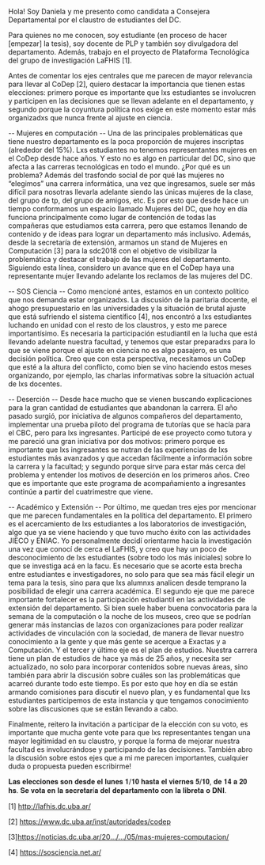 Hola! Soy Daniela y me presento como candidata a Consejera Departamental por el claustro de estudiantes del DC.

Para quienes no me conocen, soy estudiante (en proceso de hacer [empezar] la tesis), soy docente de PLP y también soy divulgadora del departamento. Además, trabajo en el proyecto de Plataforma Tecnológica del grupo de investigación LaFHIS [1].

Antes de comentar los ejes centrales que me parecen de mayor relevancia para llevar al CoDep [2], quiero destacar la importancia que tienen estas elecciones: primero porque es importante que lxs estudiantes se involucren y participen en las decisiones que se llevan adelante en el departamento, y segundo porque la coyuntura política nos exige en este momento estar más organizadxs que nunca frente al ajuste en ciencia.

-- Mujeres en computación --
Una de las principales problemáticas que tiene nuestro departamento es la poca proporción de mujeres inscriptas (alrededor del 15%). Lxs estudiantes no tenemos representantes mujeres en el CoDep desde hace años. Y esto no es algo en particular del DC, sino que afecta a las carreras tecnológicas en todo el mundo. ¿Por qué es un problema? Además del trasfondo social de por qué las mujeres no “elegimos” una carrera informática, una vez que ingresamos, suele ser más difícil para nosotras llevarla adelante siendo las únicas mujeres de la clase, del grupo de tp, del grupo de amigos, etc. Es por esto que desde hace un tiempo conformamos un espacio llamado Mujeres del DC, que hoy en día funciona principalmente como lugar de contención de todas las compañeras que estudiamos esta carrera, pero que estamos llenando de contenido y de ideas para lograr un departamento más inclusivo. Además, desde la secretaría de extensión, armamos un stand de Mujeres en Computación [3] para la sdc2018 con el objetivo de visibilizar la problemática y destacar el trabajo de las mujeres del departamento. Siguiendo esta línea, considero un avance que en el CoDep haya una representante mujer llevando adelante los reclamos de las mujeres del DC.

-- SOS Ciencia --
Como mencioné antes, estamos en un contexto político que nos demanda estar organizadxs. La discusión de la paritaria docente, el ahogo presupuestario en las universidades y la situación de brutal ajuste que está sufriendo el sistema científico [4], nos encontró a lxs estudiantes luchando en unidad con el resto de los claustros, y esto me parece importantísimo. Es necesaria la participación estudiantil en la lucha que está llevando adelante nuestra facultad, y tenemos que estar preparadxs para lo que se viene porque el ajuste en ciencia no es algo pasajero, es una decisión política. Creo que con esta perspectiva, necesitamos un CoDep que esté a la altura del conflicto, como bien se vino haciendo estos meses organizando, por ejemplo, las charlas informativas sobre la situación actual de lxs docentes.

-- Deserción --
Desde hace mucho que se vienen buscando explicaciones para la gran cantidad de estudiantes que abandonan la carrera. El año pasado surgió, por iniciativa de algunos compañeros del departamento, implementar una prueba piloto del programa de tutorías que se hacía para el CBC, pero para lxs ingresantes. Participé de ese proyecto como tutora y me pareció una gran iniciativa por dos motivos: primero porque es importante que lxs ingresantes se nutran de las experiencias de lxs estudiantes más avanzados y que accedan fácilmente a información sobre la carrera y la facultad; y segundo porque sirve para estar más cerca del problema y entender los motivos de deserción en los primeros años. Creo que es importante que este programa de acompañamiento a ingresantes continúe a partir del cuatrimestre que viene.

-- Académico y Extensión --
Por último, me quedan tres ejes por mencionar que me parecen fundamentales en la política del departamento. El primero es el acercamiento de lxs estudiantes a los laboratorios de investigación, algo que ya se viene haciendo y que tuvo mucho éxito con las actividades JIECO y ENIAC. Yo personalmente decidí orientarme hacia la investigación una vez que conocí de cerca el LaFHIS, y creo que hay un poco de desconocimiento de lxs estudiantes (sobre todo los más iniciales) sobre lo que se investiga acá en la facu. Es necesario que se acorte esta brecha entre estudiantes e investigadores, no solo para que sea más fácil elegir un tema para la tesis, sino para que lxs alumnxs analicen desde temprano la posibilidad de elegir una carrera académica. El segundo eje que me parece importante fortalecer es la participación estudiantil en las actividades de extensión del departamento. Si bien suele haber buena convocatoria para la semana de la computación o la noche de los museos, creo que se podrían generar más instancias de lazos con organizaciones para poder realizar actividades de vinculación con la sociedad, de manera de llevar nuestro conocimiento a la gente y que más gente se acerque a Exactas y a Computación. Y el tercer y último eje es el plan de estudios. Nuestra carrera tiene un plan de estudios de hace ya más de 25 años, y necesita ser actualizado, no solo para incorporar contenidos sobre nuevas áreas, sino también para abrir la discusión sobre cuáles son las problemáticas que acarreó durante todo este tiempo. Es por esto que hoy en día se están armando comisiones para discutir el nuevo plan, y es fundamental que lxs estudiantes participemos de esta instancia y que tengamos conocimiento sobre las discusiones que se están llevando a cabo.

Finalmente, reitero la invitación a participar de la elección con su voto, es importante que mucha gente vote para que lxs representantes tengan una mayor legitimidad en su claustro, y porque la forma de mejorar nuestra facultad es involucrándose y participando de las decisiones. También abro la discusión sobre estos ejes que a mi me parecen importantes, cualquier duda o propuesta pueden escribirme!

𝐋𝐚𝐬 𝐞𝐥𝐞𝐜𝐜𝐢𝐨𝐧𝐞𝐬 𝐬𝐨𝐧 𝐝𝐞𝐬𝐝𝐞 𝐞𝐥 𝐥𝐮𝐧𝐞𝐬 𝟏/𝟏𝟎 𝐡𝐚𝐬𝐭𝐚 𝐞𝐥 𝐯𝐢𝐞𝐫𝐧𝐞𝐬 𝟓/𝟏𝟎, 𝐝𝐞 𝟏𝟒 𝐚 𝟐𝟎 𝐡𝐬. 𝐒𝐞 𝐯𝐨𝐭𝐚 𝐞𝐧 𝐥𝐚 𝐬𝐞𝐜𝐫𝐞𝐭𝐚𝐫í𝐚 𝐝𝐞𝐥 𝐝𝐞𝐩𝐚𝐫𝐭𝐚𝐦𝐞𝐧𝐭𝐨 𝐜𝐨𝐧 𝐥𝐚 𝐥𝐢𝐛𝐫𝐞𝐭𝐚 𝐨 𝐃𝐍𝐈.

[1] http://lafhis.dc.uba.ar/

[2] https://www.dc.uba.ar/inst/autoridades/codep

[3]https://noticias.dc.uba.ar/20…/…/05/mas-mujeres-computacion/

[4] https://sosciencia.net.ar/
